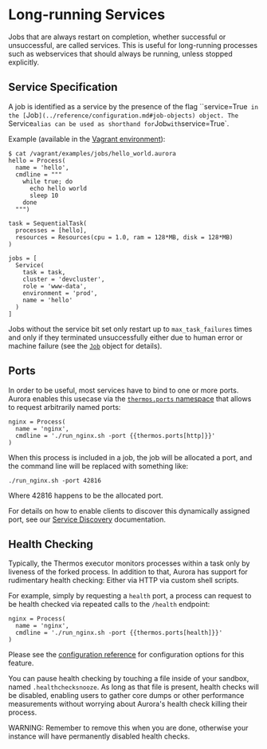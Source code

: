 Long-running Services
=====================

Jobs that are always restart on completion, whether successful or unsuccessful,
are called services. This is useful for long-running processes
such as webservices that should always be running, unless stopped explicitly.


Service Specification
---------------------

A job is identified as a service by the presence of the flag
``service=True` in the [`Job`](../reference/configuration.md#job-objects) object.
The `Service` alias can be used as shorthand for `Job` with `service=True`.

Example (available in the [Vagrant environment](../getting-started/vagrant.md)):

    $ cat /vagrant/examples/jobs/hello_world.aurora
    hello = Process(
      name = 'hello',
      cmdline = """
        while true; do
          echo hello world
          sleep 10
        done
      """)

    task = SequentialTask(
      processes = [hello],
      resources = Resources(cpu = 1.0, ram = 128*MB, disk = 128*MB)
    )

    jobs = [
      Service(
        task = task,
        cluster = 'devcluster',
        role = 'www-data',
        environment = 'prod',
        name = 'hello'
      )
    ]


Jobs without the service bit set only restart up to `max_task_failures` times and only if they
terminated unsuccessfully either due to human error or machine failure (see the
[`Job`](../reference/configuration.md#job-objects) object for details).


Ports
-----

In order to be useful, most services have to bind to one or more ports. Aurora enables this
usecase via the [`thermos.ports` namespace](..reference/configuration.md#thermos-namespace) that
allows to request arbitrarily named ports:


    nginx = Process(
      name = 'nginx',
      cmdline = './run_nginx.sh -port {{thermos.ports[http]}}'
    )


When this process is included in a job, the job will be allocated a port, and the command line
will be replaced with something like:

    ./run_nginx.sh -port 42816

Where 42816 happens to be the allocated port.

For details on how to enable clients to discover this dynamically assigned port, see our
[Service Discovery](service-discovery.md) documentation.


Health Checking
---------------

Typically, the Thermos executor monitors processes within a task only by liveness of the forked
process. In addition to that, Aurora has support for rudimentary health checking: Either via HTTP
via custom shell scripts.

For example, simply by requesting a `health` port, a process can request to be health checked
via repeated calls to the `/health` endpoint:

    nginx = Process(
      name = 'nginx',
      cmdline = './run_nginx.sh -port {{thermos.ports[health]}}'
    )

Please see the
[configuration reference](../reference/configuration.md#user-content-healthcheckconfig-objects)
for configuration options for this feature.

You can pause health checking by touching a file inside of your sandbox, named `.healthchecksnooze`.
As long as that file is present, health checks will be disabled, enabling users to gather core
dumps or other performance measurements without worrying about Aurora's health check killing
their process.

WARNING: Remember to remove this when you are done, otherwise your instance will have permanently
disabled health checks.

